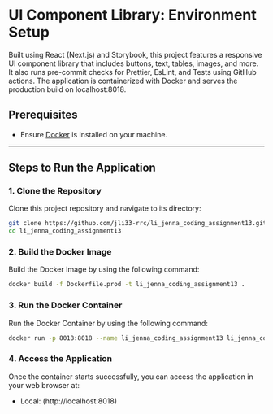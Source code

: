 # UI Component Library: Environment Setup

Built using React (Next.js) and Storybook, this project features a responsive UI component library that includes buttons, text, tables, images, and more. It also runs pre-commit checks for Prettier, EsLint, and Tests using GitHub actions. The application is containerized with Docker and serves the production build on localhost:8018.

## Prerequisites
- Ensure [Docker](https://www.docker.com/get-started) is installed on your machine.

---

## Steps to Run the Application

### 1. Clone the Repository

Clone this project repository and navigate to its directory:

```bash
git clone https://github.com/jli33-rrc/li_jenna_coding_assignment13.git
cd li_jenna_coding_assignment13
```

### 2. Build the Docker Image

Build the Docker Image by using the following command:

```bash
docker build -f Dockerfile.prod -t li_jenna_coding_assignment13 .
```

### 3. Run the Docker Container

Run the Docker Container by using the following command:

```bash
docker run -p 8018:8018 --name li_jenna_coding_assignment13 li_jenna_coding_assignment13
```

### 4. Access the Application

Once the container starts successfully, you can access the application in your web browser at:

- Local: (http://localhost:8018)
